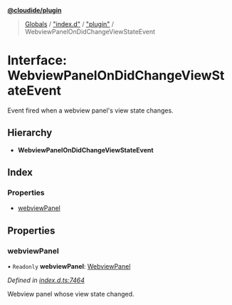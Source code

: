 **[@cloudide/plugin](../README.md)**

> [Globals](../README.md) / ["index.d"](../modules/_index_d_.md) / ["plugin"](../modules/_index_d_._plugin_.md) / WebviewPanelOnDidChangeViewStateEvent

# Interface: WebviewPanelOnDidChangeViewStateEvent

Event fired when a webview panel's view state changes.

## Hierarchy

* **WebviewPanelOnDidChangeViewStateEvent**

## Index

### Properties

* [webviewPanel](_index_d_._plugin_.webviewpanelondidchangeviewstateevent.md#webviewpanel)

## Properties

### webviewPanel

• `Readonly` **webviewPanel**: [WebviewPanel](_index_d_._plugin_.webviewpanel.md)

*Defined in [index.d.ts:7464](https://github.com/shuyaqian/cloudide-plugin-api/blob/6d83fa1/index.d.ts#L7464)*

Webview panel whose view state changed.
